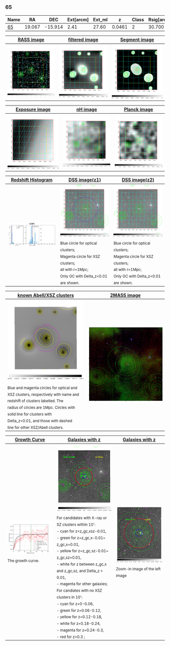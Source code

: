 <div STYLE="page-break-after: always;"></div>

### 65

|Name          |RA          |DEC      | Ext[arcm] | Ext_ml | z    | Class| Rsig[arcmin] | CRsig[c/s] | CR500[c/s] | R500[Mpc] |L500[erg/s]|F500[erg/s/cm^2]| M500[Msun]|Tx[keV]|beta|GC(XSZ,Delta_z<0.01)| GC(OPT,Delta_z<0.01)|GC|alias|
|--------------|------------|------------|---|---|-----------|--------|------|------|----|----|----|----|----|----|----|----|----|----|---|
|[65](script/65.md)     | 19.067       | -15.914       | 2.41    | 27.60   | 0.0461 | 2   | 30.700 |0.194 |0.176 |0.637 |1.591e+43 |3.184e-12 |7.680e+13 |1.845 |0.725 |MCXC, |N, |MCXC, |k284|

|[RASS image](../image/65/65_img.pdf)|[filtered image](../image/65/65_fil.pdf)|[Segment image](../image/65/65_seg.pdf)|
|-------------------|--------------------|-------------------|
| <img src="../image/65/65_img.png" width="300">  | <img src="../image/65/65_fil.png" width="300">   | <img src="../image/65/65_seg.png" width="300">  |

|[Exposure image](../image/65/65_mex.pdf)| [nH image](../image/65/65_nh.pdf)| [Planck image](../image/65/65_p.pdf)|
|-------------------|--------------------|-------------------|
|<img src="../image/65/65_mex.png" width="300">   | <img src="../image/65/65_nh.png" width="300">    | <img src="../image/65/65_p.png" width="300"> |

|[Redshift Histogram](../image/65/65_zg.pdf) | [DSS image(z1)](../image/65/65_dss_z1.pdf)      |  [DSS image(z2)](../image/65/65_dss_z2.pdf)    |
|-------------------|--------------------|-------------------|
|<img src="../image/65/65_zg.png" width="300"> |<img src="../image/65/65_dss_z1.png" width="300"> <sub><br>Blue circle for optical clusters; <br>Magenta circle for XSZ clusters; <br>all with r=1Mpc; <br>Only GC with Delta_z<0.01 are shown. </sub>| <img src="../image/65/65_dss_z2.png" width="300"><sub><br>Blue circle for optical clusters; <br>Magenta circle for XSZ clusters; <br>all with r=1Mpc; <br>Only GC with Delta_z<0.01 are shown. </sub> |

|[known Abell/XSZ clusters](../image/65/65_m.pdf) | [2MASS image](../image/65/65_2mass.pdf)      |
|-------------------|-------------------|
|<img src=../image/65/65_m.png width="300"> <sub><br>Blue and magenta circles for optical and <br>XSZ clusters, respectively with name and <br>redshift of clusters labelled. The <br>radius of circles are 1Mpc. Circles with <br>solid line for clusters with <br>Delta_z<0.01, and those with dashed <br>line for other XSZ/Abell clusters.        </sub>|<img src="../image/65/65_2mass.png" width="300">  |

|[Growth Curve](../image/65/65_gca_all.png) |[Galaxies with z](../image/65/65_opt_ned.pdf) |[Galaxies with z](../image/65/65_opt_ned_zoom.pdf) |
|-------------------|-------------------|-------------------|
| <img src="../image/65/65_gca_all.png" width="300"> <sub><br>The growth curve.</sub>| <img src=../image/65/65_opt_ned.png width="300"> <br><sub> For candidates with X-ray or SZ clusters within 10': <br> - cyan for z<z_gc,xsz-0.01, <br> - green for z=z_gc,x-0.01~ z_gc,x+0.01, <br> - yellow for z=z_gc,sz-0.01~ z_gc,sz+0.01, <br> - white for z between z_gc,x and z_gc,sz, and Delta_z > 0.01, <br> - magenta for other galaxies; <br>For candiates with no XSZ clusters in 10': <br> - cyan for z=0-0.06, <br> - green for z=0.06-0.12, <br> - yellow for z=0.12-0.18, <br> - white for z=0.18-0.24, <br> - magenta for z=0.24-0.3, <br> - red for z>0.3 ;  </sub>|<img src=../image/65/65_opt_ned_zoom.png width="300">  <br><sub> Zoom-in image of the left image</sub>|




